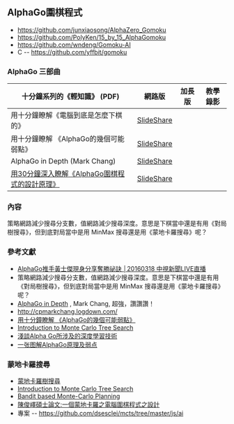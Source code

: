 ## AlphaGo圍棋程式

* https://github.com/junxiaosong/AlphaZero_Gomoku
* https://github.com/PolyKen/15_by_15_AlphaGomoku
* https://github.com/wndeng/Gomoku-AI
* C -- https://github.com/yffbit/gomoku


### AlphaGo 三部曲

| 十分鐘系列的《輕知識》 (PDF)  |  網路版  | 加長版 | 教學錄影 | 
|--------|-----------|----|-----|
|  用十分鐘瞭解《電腦到底是怎麼下棋的》  | [SlideShare](http://www.slideshare.net/ccckmit/ss-59361780)   | | |
|  用十分鐘瞭解 《AlphaGo的幾個可能弱點》  | [SlideShare](http://www.slideshare.net/ccckmit/alphago-59482042)   | | |
|  AlphaGo in Depth (Mark Chang)  | [SlideShare](http://www.slideshare.net/ckmarkohchang/alphago-in-depth)   | | |
|  [用30分鐘深入瞭解《AlphaGo圍棋程式的設計原理》](../slide/30minAlphaGo3in1.pdf)  | [SlideShare](http://www.slideshare.net/ccckmit/30alphago)   | |  | [Facebook](https://www.facebook.com/ccckmit/posts/10153908393201893) | 

### 內容

策略網路減少搜尋分支數，值網路減少搜尋深度。意思是下棋當中還是有用《對局樹搜尋》，但到底對局當中是用 MinMax 搜尋還是用《蒙地卡羅搜尋》呢？

### 參考文獻

* [AlphaGo推手黃士傑現身分享奪勝祕訣 │20160318 中視新聞LIVE直播](https://www.youtube.com/watch?v=1fnlIhRSIYU)
 * 策略網路減少搜尋分支數，值網路減少搜尋深度。意思是下棋當中還是有用《對局樹搜尋》，但到底對局當中是用 MinMax 搜尋還是用《蒙地卡羅搜尋》呢？
* [AlphaGo in Depth](http://www.slideshare.net/ckmarkohchang/alphago-in-depth) , Mark Chang, 超強，讚讚讚！
 * <http://cpmarkchang.logdown.com/>
* [用十分鐘瞭解 《AlphaGo的幾個可能弱點》](http://www.slideshare.net/ccckmit/alphago-59482042)
 * [Introduction to Monte Carlo Tree Search](https://jeffbradberry.com/posts/2015/09/intro-to-monte-carlo-tree-search/)
 * [淺談Alpha Go所涉及的深度學習技術](https://dotblogs.com.tw/allanyiin/2016/03/12/222215)
* [一张图解AlphaGo原理及弱点](http://mp.weixin.qq.com/s?__biz=MzIxNjE3MTM5OA%3D%3D&mid=402241411&idx=1&sn=98557fdc359a17af9ab6b1ed7e09854a&scene=2&srcid=0314rM6ivyxIaEMfKIaW167Z&from=timeline&isappinstalled=0#wechat_redirect)

### 蒙地卡羅搜尋

* [蒙地卡羅樹搜尋](https://zh.wikipedia.org/wiki/%E8%92%99%E7%89%B9%E5%8D%A1%E6%B4%9B%E6%A0%91%E6%90%9C%E7%B4%A2)
* [Introduction to Monte Carlo Tree Search](https://jeffbradberry.com/posts/2015/09/intro-to-monte-carlo-tree-search/)
 * [Bandit based Monte-Carlo Planning](https://www.lri.fr/~sebag/Examens_2008/UCT_ecml06.pdf)
* [陳俊嶧碩士論文:一個蒙地卡羅之電腦圍棋程式之設計](https://ir.nctu.edu.tw/bitstream/11536/45925/1/558001.pdf)
* 專案 -- https://github.com/dsesclei/mcts/tree/master/js/ai

